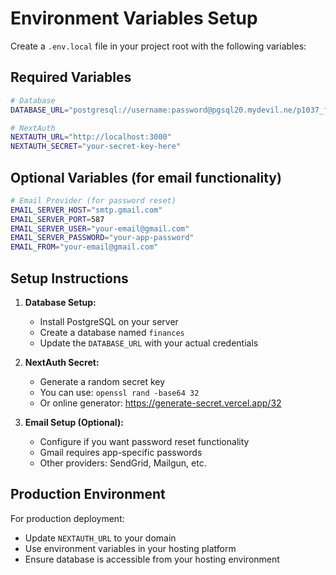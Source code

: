 # Environment Variables Setup

Create a `.env.local` file in your project root with the following variables:

## Required Variables

```bash
# Database
DATABASE_URL="postgresql://username:password@pgsql20.mydevil.ne/p1037_finances"

# NextAuth
NEXTAUTH_URL="http://localhost:3000"
NEXTAUTH_SECRET="your-secret-key-here"
```

## Optional Variables (for email functionality)

```bash
# Email Provider (for password reset)
EMAIL_SERVER_HOST="smtp.gmail.com"
EMAIL_SERVER_PORT=587
EMAIL_SERVER_USER="your-email@gmail.com"
EMAIL_SERVER_PASSWORD="your-app-password"
EMAIL_FROM="your-email@gmail.com"
```

## Setup Instructions

1. **Database Setup:**
   - Install PostgreSQL on your server
   - Create a database named `finances`
   - Update the `DATABASE_URL` with your actual credentials

2. **NextAuth Secret:**
   - Generate a random secret key
   - You can use: `openssl rand -base64 32`
   - Or online generator: https://generate-secret.vercel.app/32

3. **Email Setup (Optional):**
   - Configure if you want password reset functionality
   - Gmail requires app-specific passwords
   - Other providers: SendGrid, Mailgun, etc.

## Production Environment

For production deployment:
- Update `NEXTAUTH_URL` to your domain
- Use environment variables in your hosting platform
- Ensure database is accessible from your hosting environment
